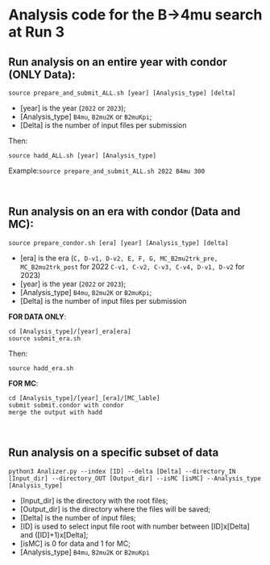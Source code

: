 # Analysis code for the B&rarr;4mu search at Run 3

## Run analysis on an entire year with condor (ONLY Data):
```
source prepare_and_submit_ALL.sh [year] [Analysis_type] [delta]
```
*  [year] is the year (`2022` or `2023`);
*  [Analysis_type] `B4mu`, `B2mu2K` or `B2muKpi`;
*  [Delta] is the number of input files per submission

Then:
```
source hadd_ALL.sh [year] [Analysis_type]
```
Example:`source prepare_and_submit_ALL.sh 2022 B4mu 300`
<p>&nbsp;</p>


## Run analysis on an era with condor (Data and MC):
```
source prepare_condor.sh [era] [year] [Analysis_type] [delta]
```
*  [era] is the era (`C, D-v1, D-v2, E, F, G, MC_B2mu2trk_pre, MC_B2mu2trk_post` for 2022 `C-v1, C-v2, C-v3, C-v4, D-v1, D-v2` for 2023)
*  [year] is the year (`2022` or `2023`);
*  [Analysis_type] `B4mu`, `B2mu2K` or `B2muKpi`;
*  [Delta] is the number of input files per submission

**FOR DATA ONLY**:
```
cd [Analysis_type]/[year]_era[era] 
source submit_era.sh
```
Then:
```
source hadd_era.sh
```
**FOR MC**:
```
cd [Analysis_type]/[year]_[era]/[MC_lable]
submit submit.condor with condor
merge the output with hadd
```
<p>&nbsp;</p>

## Run analysis on a specific subset of data

```
python3 Analizer.py --index [ID] --delta [Delta] --directory_IN [Input_dir] --directory_OUT [Output_dir] --isMC [isMC] --Analysis_type [Analysis_type]
```
*  [Input_dir] is the directory with the root files;
*  [Output_dir] is the directory where the files will be saved;
*  [Delta] is the number of input files;
*  [ID] is used to select input file root with number between [ID]x[Delta] and ([ID]+1)x[Delta];
*  [isMC] is 0 for data and 1 for MC;
*  [Analysis_type] `B4mu`, `B2mu2K` or `B2muKpi`

<p>&nbsp;</p>
